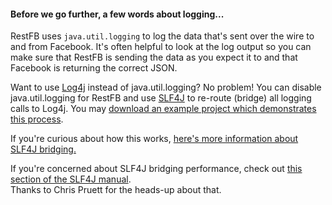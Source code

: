 <div class="rfb-callout info">
	<h4>
		Before we go further, a few words about logging...
	</h4>
	<p>
		RestFB uses <code>java.util.logging</code> to log the data that's sent over the wire to and from Facebook. It's often helpful to look at the log output so you can make sure that RestFB is sending the data as you expect it to and that Facebook is returning the correct JSON.
	</p>
	<p>
		Want to use <a target="_blank" href="http://logging.apache.org/log4j/1.2/">Log4j</a> instead of java.util.logging? No problem! You can disable java.util.logging for RestFB and use <a target="_blank" href="http://www.slf4j.org/">SLF4J</a> to re-route (bridge) all logging calls to Log4j. You may <a href="examples/RestFB%20Log4j%20Example.zip">download an example project which demonstrates this process</a>.
	</p>
	<p>
		If you're curious about how this works, <a target="_blank" href="http://slf4j.org/legacy.html">here's more information about SLF4J bridging.</a>
	</p>
	<p>
		If you're concerned about SLF4J bridging performance, check out <a href="http://logback.qos.ch/manual/configuration.html#LevelChangePropagator" target="_blank">this section of the SLF4J manual</a>.<br>
		Thanks to Chris Pruett for the heads-up about that.
	</p>
</div>
